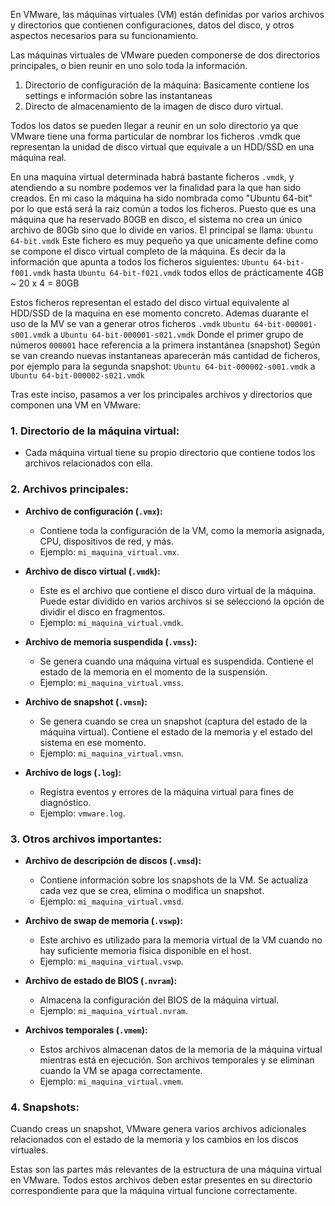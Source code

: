 En VMware, las máquinas virtuales (VM) están definidas por varios archivos y directorios que contienen configuraciones, datos del disco, y otros aspectos necesarios para su funcionamiento. 

Las máquinas virtuales de VMware pueden componerse de dos directorios principales, o bien reunir en uno solo toda la información.

1. Directorio de configuración de la máquina: Basicamente contiene los settings e información sobre las instantaneas
2. Directo de almacenamiento de la imagen de disco duro virtual.

Todos los datos se pueden llegar a reunir en un solo directorio ya que VMware tiene una forma particular de nombrar los ficheros .vmdk que representan la unidad de disco virtual que equivale a un HDD/SSD en una máquina real.

En una maquina virtual determinada habrá bastante ficheros `.vmdk`, y atendiendo a su nombre podemos ver la finalidad para la que han sido creados. 
En mi caso la máquina ha sido nombrada como "Ubuntu 64-bit" por lo que está será la raiz común a todos los ficheros. 
Puesto que es una máquina que ha reservado 80GB en disco, el sistema no crea un único archivo de 80Gb sino que lo divide en varios. El principal se llama:
`Ubuntu 64-bit.vmdk`
Este fichero es muy pequeño ya que unicamente define como se compone el disco virtual completo de la máquina. Es decir da la información que apunta a todos los ficheros siguientes:
`Ubuntu 64-bit-f001.vmdk` hasta `Ubuntu 64-bit-f021.vmdk` todos ellos de prácticamente 4GB ~ 20 x 4 = 80GB

Estos ficheros representan el estado del disco virtual equivalente al HDD/SSD de la maquina en ese momento concreto.
Ademas duarante el uso de la MV se van a generar otros ficheros `.vmdk`
`Ubuntu 64-bit-000001-s001.vmdk` a `Ubuntu 64-bit-000001-s021.vmdk`
Donde el primer grupo de números `000001` hace referencia a la primera instantánea (snapshot)
Según se van creando nuevas instantaneas aparecerán más cantidad de ficheros, por ejemplo para la segunda snapshot:
`Ubuntu 64-bit-000002-s001.vmdk` a `Ubuntu 64-bit-000002-s021.vmdk`

Tras este inciso, pasamos a ver los principales archivos y directorios que componen una VM en VMware:

### 1. **Directorio de la máquina virtual:**
   - Cada máquina virtual tiene su propio directorio que contiene todos los archivos relacionados con ella.

### 2. **Archivos principales:**

   - **Archivo de configuración (`.vmx`):**
     - Contiene toda la configuración de la VM, como la memoria asignada, CPU, dispositivos de red, y más.
     - Ejemplo: `mi_maquina_virtual.vmx`.

   - **Archivo de disco virtual (`.vmdk`):**
     - Este es el archivo que contiene el disco duro virtual de la máquina. Puede estar dividido en varios archivos si se seleccionó la opción de dividir el disco en fragmentos.
     - Ejemplo: `mi_maquina_virtual.vmdk`.

   - **Archivo de memoria suspendida (`.vmss`):**
     - Se genera cuando una máquina virtual es suspendida. Contiene el estado de la memoria en el momento de la suspensión.
     - Ejemplo: `mi_maquina_virtual.vmss`.

   - **Archivo de snapshot (`.vmsn`):**
     - Se genera cuando se crea un snapshot (captura del estado de la máquina virtual). Contiene el estado de la memoria y el estado del sistema en ese momento.
     - Ejemplo: `mi_maquina_virtual.vmsn`.

   - **Archivo de logs (`.log`):**
     - Registra eventos y errores de la máquina virtual para fines de diagnóstico.
     - Ejemplo: `vmware.log`.

### 3. **Otros archivos importantes:**

   - **Archivo de descripción de discos (`.vmsd`):**
     - Contiene información sobre los snapshots de la VM. Se actualiza cada vez que se crea, elimina o modifica un snapshot.
     - Ejemplo: `mi_maquina_virtual.vmsd`.

   - **Archivo de swap de memoria (`.vswp`):**
     - Este archivo es utilizado para la memoria virtual de la VM cuando no hay suficiente memoria física disponible en el host.
     - Ejemplo: `mi_maquina_virtual.vswp`.

   - **Archivo de estado de BIOS (`.nvram`):**
     - Almacena la configuración del BIOS de la máquina virtual.
     - Ejemplo: `mi_maquina_virtual.nvram`.

   - **Archivos temporales (`.vmem`):**
     - Estos archivos almacenan datos de la memoria de la máquina virtual mientras está en ejecución. Son archivos temporales y se eliminan cuando la VM se apaga correctamente.
     - Ejemplo: `mi_maquina_virtual.vmem`.

### 4. **Snapshots:**
   Cuando creas un snapshot, VMware genera varios archivos adicionales relacionados con el estado de la memoria y los cambios en los discos virtuales.

Estas son las partes más relevantes de la estructura de una máquina virtual en VMware. Todos estos archivos deben estar presentes en su directorio correspondiente para que la máquina virtual funcione correctamente.
